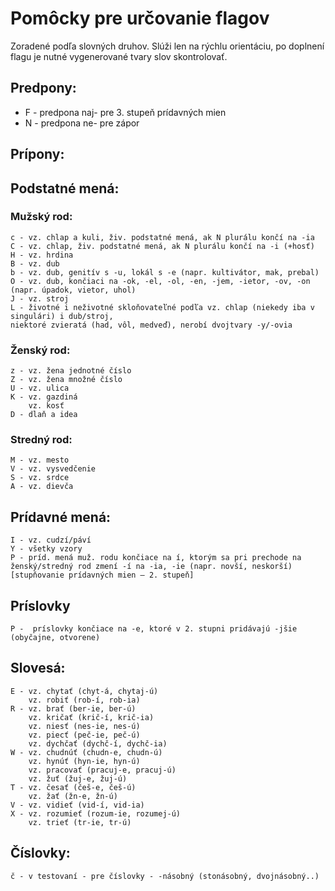 # Pomôcky pre určovanie flagov

Zoradené podľa slovných druhov. Slúži len na rýchlu orientáciu, po doplnení flagu je nutné vygenerované tvary slov skontrolovať.

## Predpony:
  * F - predpona naj- pre 3. stupeň prídavných mien
  * N - predpona ne- pre zápor

## Prípony:

## Podstatné mená:
### Mužský rod:
    c - vz. chlap a kuli, živ. podstatné mená, ak N plurálu končí na -ia
    C - vz. chlap, živ. podstatné mená, ak N plurálu končí na -i (+hosť)
    H - vz. hrdina
    B - vz. dub
    b - vz. dub, genitív s -u, lokál s -e (napr. kultivátor, mak, prebal)
    O - vz. dub, končiaci na -ok, -el, -ol, -en, -jem, -ietor, -ov, -on (napr. úpadok, vietor, uhol)
    J - vz. stroj
    L - životné i neživotné skloňovateľné podľa vz. chlap (niekedy iba v singulári) i dub/stroj,
    niektoré zvieratá (had, vôl, medveď), nerobí dvojtvary -y/-ovia

### Ženský rod:
    z - vz. žena jednotné číslo
    Z - vz. žena množné číslo
    U - vz. ulica
    K - vz. gazdiná
        vz. kosť
    D - dlaň a idea

### Stredný rod:
    M - vz. mesto
    V - vz. vysvedčenie
    S - vz. srdce
    A - vz. dievča 

## Prídavné mená:
    I - vz. cudzí/páví
    Y - všetky vzory
    P - príd. mená muž. rodu končiace na í, ktorým sa pri prechode na ženský/stredný rod zmení -í na -ia, -ie (napr. novší, neskorší) [stupňovanie prídavných mien – 2. stupeň]


## Príslovky
    P -  príslovky končiace na -e, ktoré v 2. stupni pridávajú -jšie (obyčajne, otvorene)

## Slovesá:
    E - vz. chytať (chyt-á, chytaj-ú)
        vz. robiť (rob-í, rob-ia)
    R - vz. brať (ber-ie, ber-ú)
        vz. kričať (krič-í, krič-ia)
        vz. niesť (nes-ie, nes-ú)
        vz. piecť (peč-ie, peč-ú)
        vz. dychčať (dychč-í, dychč-ia)
    W - vz. chudnúť (chudn-e, chudn-ú)
        vz. hynúť (hyn-ie, hyn-ú)
        vz. pracovať (pracuj-e, pracuj-ú)
        vz. žuť (žuj-e, žuj-ú)
    T - vz. česať (češ-e, češ-ú)
        vz. žať (žn-e, žn-ú)
    V - vz. vidieť (vid-í, vid-ia)
    X - vz. rozumieť (rozum-ie, rozumej-ú)
        vz. trieť (tr-ie, tr-ú)

## Číslovky: 
    č - v testovaní - pre číslovky - -násobný (stonásobný, dvojnásobný..)
